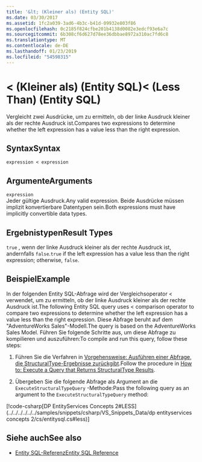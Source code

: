 ```yaml
---
title: '&lt; (Kleiner als) (Entity SQL)'
ms.date: 03/30/2017
ms.assetid: 1fc2a039-3ad6-4b3c-b41d-09932e803f86
ms.openlocfilehash: 0c2185f824cfbe201b4138d0082e3edcf93e6a7c
ms.sourcegitcommit: 6b308cf6d627d78ee36dbbae8972a310ac7fd6c8
ms.translationtype: MT
ms.contentlocale: de-DE
ms.lasthandoff: 01/23/2019
ms.locfileid: "54598315"
---
```

# <a name="lt-less-than-entity-sql"></a><span data-ttu-id="34114-102">&lt; (Kleiner als) (Entity SQL)</span><span class="sxs-lookup"><span data-stu-id="34114-102">&lt; (Less Than) (Entity SQL)</span></span>
<span data-ttu-id="34114-103">Vergleicht zwei Ausdrücke, um zu ermitteln, ob der linke Ausdruck kleiner als der rechte Ausdruck ist.</span><span class="sxs-lookup"><span data-stu-id="34114-103">Compares two expressions to determine whether the left expression has a value less than the right expression.</span></span>  
  
## <a name="syntax"></a><span data-ttu-id="34114-104">Syntax</span><span class="sxs-lookup"><span data-stu-id="34114-104">Syntax</span></span>  
  
```  
expression < expression  
```  
  
## <a name="arguments"></a><span data-ttu-id="34114-105">Argumente</span><span class="sxs-lookup"><span data-stu-id="34114-105">Arguments</span></span>  
 `expression`  
 <span data-ttu-id="34114-106">Jeder gültige Ausdruck.</span><span class="sxs-lookup"><span data-stu-id="34114-106">Any valid expression.</span></span> <span data-ttu-id="34114-107">Beide Ausdrücke müssen implizit konvertierbare Datentypen sein.</span><span class="sxs-lookup"><span data-stu-id="34114-107">Both expressions must have implicitly convertible data types.</span></span>  
  
## <a name="result-types"></a><span data-ttu-id="34114-108">Ergebnistypen</span><span class="sxs-lookup"><span data-stu-id="34114-108">Result Types</span></span>  
 <span data-ttu-id="34114-109">`true` , wenn der linke Ausdruck kleiner als der rechte Ausdruck ist, andernfalls `false`.</span><span class="sxs-lookup"><span data-stu-id="34114-109">`true` if the left expression has a value less than the right expression; otherwise, `false`.</span></span>  
  
## <a name="example"></a><span data-ttu-id="34114-110">Beispiel</span><span class="sxs-lookup"><span data-stu-id="34114-110">Example</span></span>  
 <span data-ttu-id="34114-111">In der folgenden Entity SQL-Abfrage wird der Vergleichsoperator < verwendet, um zu ermitteln, ob der linke Ausdruck kleiner als der rechte Ausdruck ist.</span><span class="sxs-lookup"><span data-stu-id="34114-111">The following Entity SQL query uses < comparison operator to compare two expressions to determine whether the left expression has a value less than the right expression.</span></span> <span data-ttu-id="34114-112">Diese Abfrage beruht auf dem "AdventureWorks Sales"-Modell.</span><span class="sxs-lookup"><span data-stu-id="34114-112">The query is based on the AdventureWorks Sales Model.</span></span> <span data-ttu-id="34114-113">Führen Sie folgende Schritte aus, um diese Abfrage zu kompilieren und auszuführen:</span><span class="sxs-lookup"><span data-stu-id="34114-113">To compile and run this query, follow these steps:</span></span>  
  
1.  <span data-ttu-id="34114-114">Führen Sie die Verfahren in [Vorgehensweise: Ausführen einer Abfrage, die StructuralType-Ergebnisse zurückgibt](../../../../../../docs/framework/data/adonet/ef/how-to-execute-a-query-that-returns-structuraltype-results.md).</span><span class="sxs-lookup"><span data-stu-id="34114-114">Follow the procedure in [How to: Execute a Query that Returns StructuralType Results](../../../../../../docs/framework/data/adonet/ef/how-to-execute-a-query-that-returns-structuraltype-results.md).</span></span>  
  
2.  <span data-ttu-id="34114-115">Übergeben Sie die folgende Abfrage als Argument an die `ExecuteStructuralTypeQuery` -Methode:</span><span class="sxs-lookup"><span data-stu-id="34114-115">Pass the following query as an argument to the `ExecuteStructuralTypeQuery` method:</span></span>  
  
 [!code-csharp[DP EntityServices Concepts 2#LESS](../../../../../../samples/snippets/csharp/VS_Snippets_Data/dp entityservices concepts 2/cs/entitysql.cs#less)]  
  
## <a name="see-also"></a><span data-ttu-id="34114-116">Siehe auch</span><span class="sxs-lookup"><span data-stu-id="34114-116">See also</span></span>
- [<span data-ttu-id="34114-117">Entity SQL-Referenz</span><span class="sxs-lookup"><span data-stu-id="34114-117">Entity SQL Reference</span></span>](../../../../../../docs/framework/data/adonet/ef/language-reference/entity-sql-reference.md)
